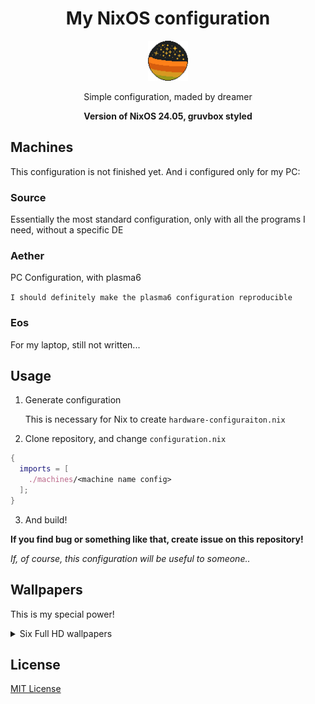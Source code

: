 <div align="center"> 
<h1>My NixOS configuration</h1>
<img src="./stuff/icons/favicon.png" width="64">
<p>Simple configuration, maded by dreamer</p>
<b>Version of NixOS 24.05, gruvbox styled</b>
</div>

## Machines
This configuration is not finished yet. And i configured only for my PC:

### Source
Essentially the most standard configuration, only with all the programs I need, without a specific DE

### Aether
PC Configuration, with plasma6 

`I should definitely make the plasma6 configuration reproducible`

### Eos

For my laptop, still not written...

## Usage

1. Generate configuration

    This is necessary for Nix to create `hardware-configuraiton.nix`

2. Clone repository, and change `configuration.nix`

```nix
{
  imports = [
    ./machines/<machine name config>
  ];
}
```

3. And build!

**If you find bug or something like that, create issue on this repository!**

*If, of course, this configuration will be useful to someone..*

## Wallpapers

This is my special power!

<details>
  <summary>Six Full HD wallpapers</summary>

![Not loaded wallpaper for Eos :(](./stuff/wallpapers/Eos-0.png)

![Not loaded wallpaper for Aether :(](./stuff/wallpapers/Aether-0.png)

![Not loaded wallpaper for Aether :(](./stuff/wallpapers/Aether-1.png)

![Not loaded wallpaper for Aether :(](./stuff/wallpapers/Aether-2.png)

![Imagine vector wallpaper in Gruvbox style..](./stuff/wallpapers/Aether-3.png)

![Imagine vector wallpaper in Gruvbox style..](./stuff/wallpapers/Source-0.png)

**All these wallpapers you can use anywhere!**

</details>

## License

[MIT License](./LICENSE.txt)
